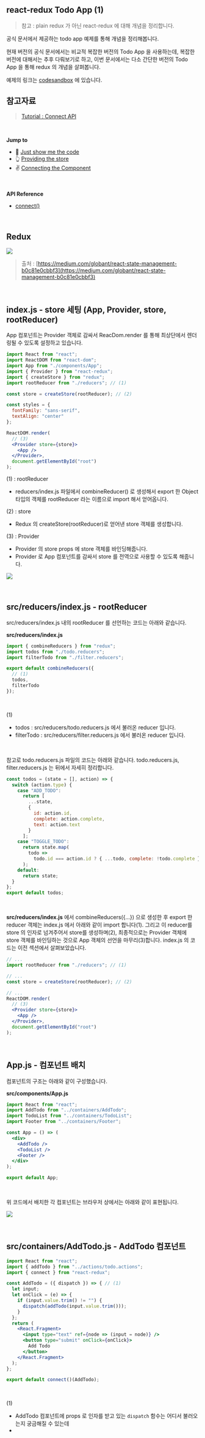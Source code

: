 ## react-redux Todo App (1)

> 참고 : plain redux 가 아닌 react-redux 에 대해 개념을 정리합니다.

공식 문서에서 제공하는 todo app 예제를 통해 개념을 정리해봅니다.<br/>

현재 버전의 공식 문서에서는 비교적 복잡한 버전의 Todo App 을 사용하는데, 복잡한 버전에 대해서는 추후 다뤄보기로 하고, 이번 문서에서는 다소 간단한 버전의 Todo App 을 통해 redux 의 개념을 살펴봅니다.<br/>

예제의 링크는 [codesandbox](https://codesandbox.io/s/0vm2w0k9r0) 에 있습니다.<br/>



## 참고자료

> [Tutorial : Connect API](https://react-redux.js.org/tutorials/connect)

<br/>



**Jump to**

- 🤞 [Just show me the code](https://codesandbox.io/s/9on71rvnyo) 
- 👆 [Providing the store](https://react-redux.js.org/tutorials/connect#providing-the-store)
- ✌️ [Connecting the Component](https://react-redux.js.org/tutorials/connect#connecting-the-components)

<br/>



**API Reference**

- [connect()](https://react-redux.js.org/api/connect)

<br/>



## Redux

![](https://miro.medium.com/v2/resize:fit:1100/format:webp/1*GUUEnrvJJTkKSx-XXdvW_w.png)

> 출처 : [https://medium.com/globant/react-state-management-b0c81e0cbbf3](https://medium.com/globant/react-state-management-b0c81e0cbbf3)

<br/>



## index.js - store 세팅 (App, Provider, store, rootReducer)

App 컴포넌트는 Provider 객체로 감싸서 ReacDom.render 를 통해 최상단에서 렌더링될 수 있도록 설정하고 있습니다.

```jsx
import React from "react";
import ReactDOM from "react-dom";
import App from "./components/App";
import { Provider } from "react-redux";
import { createStore } from "redux";
import rootReducer from "./reducers"; // (1)

const store = createStore(rootReducer); // (2)

const styles = {
  fontFamily: "sans-serif",
  textAlign: "center"
};

ReactDOM.render(
  // (3)
  <Provider store={store}>
    <App />
  </Provider>,
  document.getElementById("root")
);
```



(1) : rootReducer

- reducers/index.js 파일에서 combineReducer() 로 생성해서 export 한 Object 타입의 객체를 rootReducer 라는 이름으로 import 해서 얻어옵니다.



(2) : store

- Redux 의 createStore(rootReducer)로 얻어낸 store 객체를 생성합니다.



(3) : Provider

- Provider 의 store props 에 store 객체를 바인딩해줍니다.
- Provider 로 App 컴포넌트를 감싸서 store 를 전역으로 사용할 수 있도록 해줍니다.



![](./img/react-redux-todoapp/index-js.png)

<br/>



## src/reducers/index.js - rootReducer

src/reducers/index.js 내의 rootReducer 를 선언하는 코드는 아래와 같습니다.<br/>

**src/reducers/index.js**

```jsx
import { combineReducers } from "redux";
import todos from "./todo.reducers";
import filterTodo from "./filter.reducers";

export default combineReducers({
  // (1)
  todos, 
  filterTodo
});
```

<br/>



(1) 

- todos : src/reducers/todo.reducers.js 에서 불러온 reducer 입니다.
- filterTodo : src/reducers/filter.reducers.js 에서 불러온 reducer 입니다.

<br/>



참고로 todo.reducers.js 파일의 코드는 아래와 같습니다. todo.reducers.js, filter.reducers.js 는 뒤에서 자세히 정리합니다. 

```js
const todos = (state = [], action) => {
  switch (action.type) {
    case "ADD_TODO":
      return [
        ...state,
        {
          id: action.id,
          complete: action.complete,
          text: action.text
        }
      ];
    case "TOGGLE_TODO":
      return state.map(
        todo =>
          todo.id === action.id ? { ...todo, complete: !todo.complete } : todo
      );
    default:
      return state;
  }
};
export default todos;
```

<br/>



**src/reducers/index.js** 에서 combineReducers({...}) 으로 생성한 후 export 한 reducer 객체는 index.js 에서 아래와 같이 import 합니다(1). 그리고 이 reducer를 store 의 인자로 넘겨주어서 store를 생성하며(2), 최종적으로는 Provider 객체에 store 객체를 바인딩하는 것으로 App 객체의 선언을 마무리(3)합니다. index.js 의 코드는 이전 섹션에서 살펴보았습니다.

```jsx
// ...
import rootReducer from "./reducers"; // (1)

// ...
const store = createStore(rootReducer); // (2)

// ...
ReactDOM.render(
  // (3)
  <Provider store={store}>
    <App />
  </Provider>,
  document.getElementById("root")
);
```

<br/>



## App.js - 컴포넌트 배치

컴포넌트의 구조는 아래와 같이 구성했습니다.<br/>

**src/components/App.js**

```jsx
import React from "react";
import AddTodo from "../containers/AddTodo";
import TodoList from "../containers/TodoList";
import Footer from "../containers/Footer";

const App = () => (
  <div>
    <AddTodo />
    <TodoList />
    <Footer />
  </div>
);

export default App;
```

<br/>



위 코드에서 배치한 각 컴포넌트는 브라우저 상에서는 아래와 같이 표현됩니다.

![](./img/react-redux-todoapp/app-js.png)

<br/>



## src/containers/AddTodo.js - AddTodo 컴포넌트

```jsx
import React from "react";
import { addTodo } from "../actions/todo.actions";
import { connect } from "react-redux";

const AddTodo = ({ dispatch }) => { // (1)
  let input;
  let onClick = (e) => {
    if (input.value.trim() != "") {
      dispatch(addTodo(input.value.trim()));
    }
  };
  return (
    <React.Fragment>
      <input type="text" ref={node => (input = node)} />
      <button type="submit" onClick={onClick}>
        Add Todo
      </button>
    </React.Fragment>
  );
};

export default connect()(AddTodo);
```

<br/>



(1) 

- AddTodo 컴포넌트에 props 로 인자를 받고 있는 `dispatch` 함수는 어디서 불러오는지 궁금해질 수 있는데 
- 





